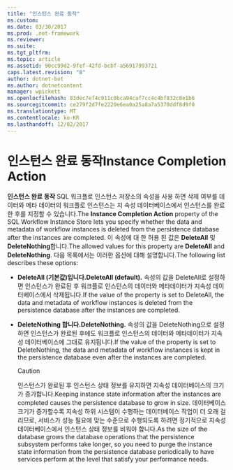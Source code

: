 ```yaml
---
title: "인스턴스 완료 동작"
ms.custom: 
ms.date: 03/30/2017
ms.prod: .net-framework
ms.reviewer: 
ms.suite: 
ms.tgt_pltfrm: 
ms.topic: article
ms.assetid: 90cc99d2-9fef-42fd-bcbf-a56917993721
caps.latest.revision: "8"
author: dotnet-bot
ms.author: dotnetcontent
manager: wpickett
ms.openlocfilehash: 83dec7ef4c911c0bca94caf7cc4c4bf832c8e1b6
ms.sourcegitcommit: ce279f2d7fe2220e6ea0a25a8a7a5370ddf8d9f0
ms.translationtype: MT
ms.contentlocale: ko-KR
ms.lasthandoff: 12/02/2017
---
```

# <a name="instance-completion-action"></a><span data-ttu-id="2677b-102">인스턴스 완료 동작</span><span class="sxs-lookup"><span data-stu-id="2677b-102">Instance Completion Action</span></span>
<span data-ttu-id="2677b-103">**인스턴스 완료 동작** SQL 워크플로 인스턴스 저장소의 속성을 사용 하면 삭제 여부를 데이터와 메타 데이터의 워크플로 인스턴스는 지 속성 데이터베이스에서 인스턴스를 완료 한 후를 지정할 수 있습니다.</span><span class="sxs-lookup"><span data-stu-id="2677b-103">The **Instance Completion Action** property of the SQL Workflow Instance Store lets you specify whether the data and metadata of workflow instances is deleted from the persistence database after the instances are completed.</span></span> <span data-ttu-id="2677b-104">이 속성에 대 한 허용 된 값은 **DeleteAll** 및 **DeleteNothing**합니다.</span><span class="sxs-lookup"><span data-stu-id="2677b-104">The allowed values for this property are **DeleteAll** and **DeleteNothing**.</span></span> <span data-ttu-id="2677b-105">다음 목록에서는 이러한 옵션에 대해 설명합니다.</span><span class="sxs-lookup"><span data-stu-id="2677b-105">The following list describes these options:</span></span>  
  
-   <span data-ttu-id="2677b-106">**DeleteAll (기본값)입니다.**</span><span class="sxs-lookup"><span data-stu-id="2677b-106">**DeleteAll (default).**</span></span> <span data-ttu-id="2677b-107">속성의 값을 DeleteAll로 설정하면 인스턴스가 완료된 후 워크플로 인스턴스의 데이터와 메타데이터가 지속성 데이터베이스에서 삭제됩니다.</span><span class="sxs-lookup"><span data-stu-id="2677b-107">If the value of the property is set to DeleteAll, the data and metadata of workflow instances is deleted from the persistence database after the instances are completed.</span></span>  
  
-   <span data-ttu-id="2677b-108">**DeleteNothing 합니다.**</span><span class="sxs-lookup"><span data-stu-id="2677b-108">**DeleteNothing.**</span></span> <span data-ttu-id="2677b-109">속성의 값을 DeleteNothing으로 설정하면 인스턴스가 완료된 후에도 워크플로 인스턴스의 데이터와 메타데이터가 지속성 데이터베이스에 그대로 유지됩니다.</span><span class="sxs-lookup"><span data-stu-id="2677b-109">If the value of the property is set to DeleteNothing, the data and metadata of workflow instances is kept in the persistence database even after the instances are completed.</span></span>  
  
    > [!CAUTION]
    >  <span data-ttu-id="2677b-110">인스턴스가 완료된 후 인스턴스 상태 정보를 유지하면 지속성 데이터베이스의 크기가 증가합니다.</span><span class="sxs-lookup"><span data-stu-id="2677b-110">Keeping instance state information after the instances are completed causes the persistence database to grow in size.</span></span> <span data-ttu-id="2677b-111">데이터베이스 크기가 증가할수록 지속성 하위 시스템이 수행하는 데이터베이스 작업이 더 오래 걸리므로, 서비스가 성능 필요에 맞는 수준으로 수행되도록 하려면 정기적으로 지속성 데이터베이스에서 인스턴스 상태 정보를 비워야 합니다.</span><span class="sxs-lookup"><span data-stu-id="2677b-111">As the size of the database grows the database operations that the persistence subsystem performs take longer, so you need to purge the instance state information from the persistence database periodically to have services perform at the level that satisfy your performance needs.</span></span>
